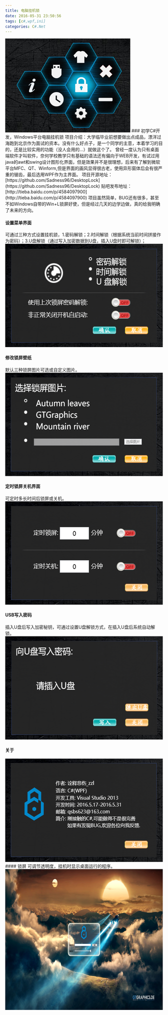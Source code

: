 ```yaml
---
title: 电脑挂机锁
date: 2016-05-31 23:50:56
tags: [c#,wpf,ini]
categories: C#.Net
---
```

<img style="width:400px;height:300px" src="https://raw.githubusercontent.com/Sadness96/sadness96.github.io/master/images/blog/DesktopLock/main.png"/>
### 初学C#开发，Windows平台电脑挂机锁
<!-- more -->
项目介绍：大学临毕业前想要做出点成品，漂洋过海跑到北京作为面试的资本。没有什么好点子，是一个同学的主意，本着学习的目的，还是比较实用的功能（没人会用的…）就做这个了。
曾经一度认为只有桌面端软件才叫软件，奈何学校教学只有基础的语法还有偏向于WEB开发，有试过用java的awt和swing设计图形化界面，但是效果并不是很理想，后来有了解到微软平台MFC、QT、Winform,但是界面的画风显得很古老，使用异形窗体后会有很严重的锯齿，最后选用WPF作为主界面。
项目开源地址：[https://github.com/Sadness96/DesktopLock](https://github.com/Sadness96/DesktopLock)
贴吧发布地址：[http://tieba.baidu.com/p/4584097900](http://tieba.baidu.com/p/4584097900)
项目虽然简单，BUG还有很多，甚至不如Windows自带的Win+L锁屏好使，但是经过几天的边学边做，真的给我明确了未来的方向。

#### 设置菜单界面
可通过三种方式设置挂机锁，1.密码解锁；2.时间解锁（根据系统当前时间拼接作为密码）；3.U盘解锁（通过写入加密数据到U盘，插入U盘时即可解锁）；
<img style="width:540px;height:330px" src="https://raw.githubusercontent.com/Sadness96/sadness96.github.io/master/images/blog/DesktopLock/config.png"/>
#### 修改锁屏壁纸
默认三种锁屏图片可选或自定义图片。
<img style="width:540px;height:330px" src="https://raw.githubusercontent.com/Sadness96/sadness96.github.io/master/images/blog/DesktopLock/style.png"/>
#### 定时锁屏关机界面
可定时多长时间后锁屏或关机。
<img style="width:540px;height:330px" src="https://raw.githubusercontent.com/Sadness96/sadness96.github.io/master/images/blog/DesktopLock/timing.png"/>
#### USB写入密码
插入U盘后写入加密秘钥，可通过设置U盘解锁方式，在插入U盘后系统自动解锁。
<img style="width:540px;height:330px" src="https://raw.githubusercontent.com/Sadness96/sadness96.github.io/master/images/blog/DesktopLock/usb.png"/>
#### 关于
<img style="width:540px;height:330px" src="https://raw.githubusercontent.com/Sadness96/sadness96.github.io/master/images/blog/DesktopLock/about.png"/>
#### 锁屏
可调节透明度，挂机时显示桌面运行的程序。
<img style="width:800px;height:450px" src="https://raw.githubusercontent.com/Sadness96/sadness96.github.io/master/images/blog/DesktopLock/lock.png"/>